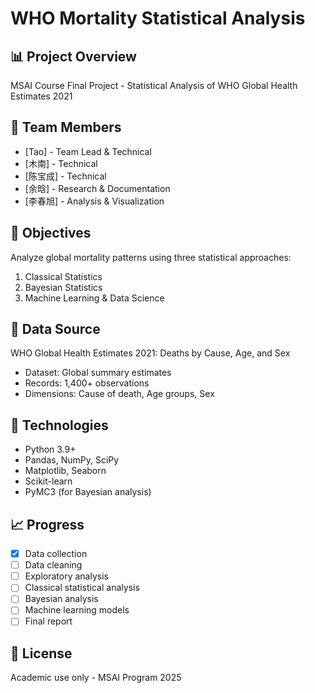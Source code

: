 # WHO Mortality Statistical Analysis

## 📊 Project Overview
MSAI Course Final Project - Statistical Analysis of WHO Global Health Estimates 2021

## 👥 Team Members
- [Tao] - Team Lead & Technical
- [木南] - Technical 
- [陈宝成] - Technical
- [余晗] - Research & Documentation
- [李春旭] - Analysis & Visualization

## 🎯 Objectives
Analyze global mortality patterns using three statistical approaches:
1. Classical Statistics
2. Bayesian Statistics  
3. Machine Learning & Data Science

## 📁 Data Source
WHO Global Health Estimates 2021: Deaths by Cause, Age, and Sex
- Dataset: Global summary estimates
- Records: 1,400+ observations
- Dimensions: Cause of death, Age groups, Sex

## 🔧 Technologies
- Python 3.9+
- Pandas, NumPy, SciPy
- Matplotlib, Seaborn
- Scikit-learn
- PyMC3 (for Bayesian analysis)

## 📈 Progress
- [x] Data collection
- [ ] Data cleaning
- [ ] Exploratory analysis
- [ ] Classical statistical analysis
- [ ] Bayesian analysis
- [ ] Machine learning models
- [ ] Final report

## 📝 License
Academic use only - MSAI Program 2025
